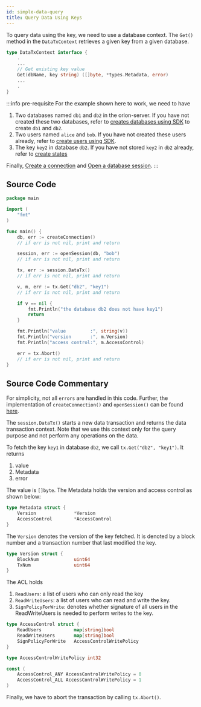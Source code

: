 ```yaml
---
id: simple-data-query
title: Query Data Using Keys
---
```


To query data using the key, we need to use a database context. The `Get()` method in the `DataTxContext`
retrieves a given key from a given database.

```go
type DataTxContext interface {
    .
    ...
	// Get existing key value
	Get(dbName, key string) ([]byte, *types.Metadata, error)
    ...
    .
}
```

:::info pre-requisite
For the example shown here to work, we need to have

 1. Two databases named `db1` and `db2` in the orion-server. If you have not created these two databases,
refer to [creates databases using SDK](../../transactions/gosdk/dbtx#1-creation-of-databases) to create `db1` and `db2`.
 2. Two users named `alice` and `bob`. If you have not created these users already, refer to [create users using SDK](../../transactions/gosdk/usertx#1-addition-of-users).
 3. The key `key2` in database `db2`. If you have not stored `key2` in `db2` already, refer to [create states](../../transactions/gosdk/datatx#1-creation-of-new-states-in-database)

Finally, [Create a connection](../../pre-requisite/gosdk#creating-a-connection-to-the-orion-cluster) and
[Open a database session](../../pre-requisite/gosdk#opening-a-database-session).
:::

## Source Code

```go
package main

import (
	"fmt"
)

func main() {
	db, err := createConnection()
    // if err is not nil, print and return

	session, err := openSession(db, "bob")
    // if err is not nil, print and return

	tx, err := session.DataTx()
    // if err is not nil, print and return

	v, m, err := tx.Get("db2", "key1")
    // if err is not nil, print and return

	if v == nil {
		fmt.Println("the database db2 does not have key1")
		return
	}

	fmt.Println("value         :", string(v))
	fmt.Println("version       :", m.Version)
	fmt.Println("access control:", m.AccessControl)

	err = tx.Abort()
    // if err is not nil, print and return
}
```

## Source Code Commentary

For simplicity, not all `errors` are handled in this code. Further, the implementation of `createConnection()` and `openSession()`
can be found [here](../../pre-requisite/gosdk).

The `session.DataTx()` starts a new data transaction and returns the data transaction context. Note that we use this context only for the
query purpose and not perform any operations on the data.

To fetch the key `key1` in database `db2`, we call `tx.Get("db2", "key1")`. It returns
  1. value
  2. Metadata
  3. error

The value is `[]byte`. The Metadata holds the version and access control as shown below:

```go
type Metadata struct {
	Version              *Version
	AccessControl        *AccessControl
}
```
The `Version` denotes the version of the key fetched. It is denoted by a block number and a transaction number that last modified the key.

```go
type Version struct {
	BlockNum             uint64
	TxNum                uint64
}
```
The ACL holds

 1. `ReadUsers`: a list of users who can only read the key
 2. `ReadWriteUsers`: a list of users who can read and write the key.
 3. `SignPolicyForWrite`: denotes whether signature of all users in the ReadWriteUsers is needed to perform writes to the key.

```go
type AccessControl struct {
	ReadUsers            map[string]bool
	ReadWriteUsers       map[string]bool
	SignPolicyForWrite   AccessControlWritePolicy
}

type AccessControlWritePolicy int32

const (
	AccessControl_ANY AccessControlWritePolicy = 0
	AccessControl_ALL AccessControlWritePolicy = 1
)
```

Finally, we have to abort the transaction by calling `tx.Abort()`.
